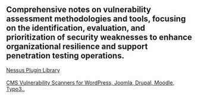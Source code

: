 ## Comprehensive notes on vulnerability assessment methodologies and tools, focusing on the identification, evaluation, and prioritization of security weaknesses to enhance organizational resilience and support penetration testing operations.

[Nessus Plugin Library](https://www.infosecmatter.com/nessus-plugin-library/)
<br></br>
[CMS Vulnerability Scanners for WordPress, Joomla, Drupal, Moodle, Typo3..](https://www.infosecmatter.com/cms-vulnerability-scanners-for-wordpress-joomla-drupal-moodle-typo3/)
<br></br>
[]()
<br></br>
[]()
<br></br>
[]()
<br></br>
[]()
<br></br>
[]()
<br></br>
[]()
<br></br>
[]()
<br></br>
[]()
<br></br>
[]()
<br></br>
[]()
<br></br>
[]()
<br></br>
[]()
<br></br>
[]()
<br></br>
[]()
<br></br>
[]()
<br></br>
[]()
<br></br>
[]()
<br></br>
[]()
<br></br>
[]()
<br></br>
[]()
<br></br>
[]()
<br></br>
[]()
<br></br>
